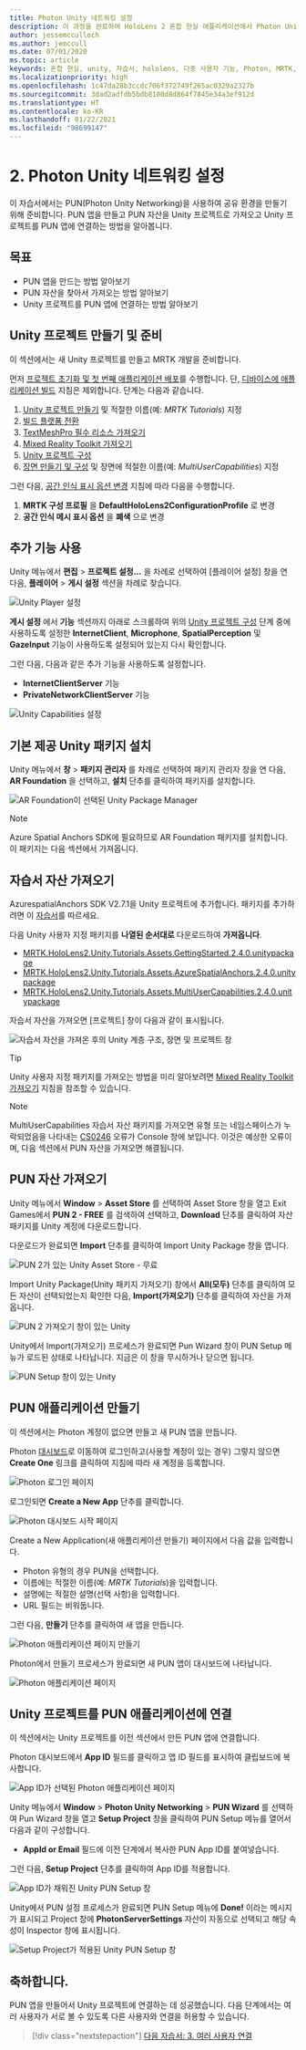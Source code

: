 ```yaml
---
title: Photon Unity 네트워킹 설정
description: 이 과정을 완료하여 HoloLens 2 혼합 현실 애플리케이션에서 Photon Unity Network를 구현하는 방법을 알아봅니다.
author: jessemcculloch
ms.author: jemccull
ms.date: 07/01/2020
ms.topic: article
keywords: 혼합 현실, unity, 자습서, hololens, 다중 사용자 기능, Photon, MRTK, mixed reality toolkit, UWP, Azure spatial anchors, PUN
ms.localizationpriority: high
ms.openlocfilehash: 1c47da28b3ccdc706f372749f265ac0329a2327b
ms.sourcegitcommit: 3dad2adfdb5bdb8100d8d864f7845e34a3ef912d
ms.translationtype: HT
ms.contentlocale: ko-KR
ms.lasthandoff: 01/22/2021
ms.locfileid: "98699147"
---
```

# <a name="2-setting-up-photon-unity-networking"></a>2. Photon Unity 네트워킹 설정

이 자습서에서는 PUN(Photon Unity Networking)을 사용하여 공유 환경을 만들기 위해 준비합니다. PUN 앱을 만들고 PUN 자산을 Unity 프로젝트로 가져오고 Unity 프로젝트를 PUN 앱에 연결하는 방법을 알아봅니다.

## <a name="objectives"></a>목표

* PUN 앱을 만드는 방법 알아보기
* PUN 자산을 찾아서 가져오는 방법 알아보기
* Unity 프로젝트를 PUN 앱에 연결하는 방법 알아보기

## <a name="creating-and-preparing-the-unity-project"></a>Unity 프로젝트 만들기 및 준비

이 섹션에서는 새 Unity 프로젝트를 만들고 MRTK 개발을 준비합니다.

먼저 [프로젝트 초기화 및 첫 번째 애플리케이션 배포](mr-learning-base-02.md)를 수행합니다. 단, [디바이스에 애플리케이션 빌드](mr-learning-base-02.md#building-your-application-to-your-hololens-2) 지침은 제외합니다. 단계는 다음과 같습니다.

1. [Unity 프로젝트 만들기](mr-learning-base-02.md#creating-the-unity-project) 및 적절한 이름(예: *MRTK Tutorials*) 지정
2. [빌드 플랫폼 전환](mr-learning-base-02.md#switching-the-build-platform)
3. [TextMeshPro 필수 리소스 가져오기](mr-learning-base-02.md#importing-the-textmeshpro-essential-resources)
4. [Mixed Reality Toolkit 가져오기](mr-learning-base-02.md#importing-the-mixed-reality-toolkit)
5. [Unity 프로젝트 구성](mr-learning-base-02.md#configuring-the-unity-project)
6. [장면 만들기 및 구성](mr-learning-base-02.md#creating-and-configuring-the-scene) 및 장면에 적절한 이름(예: *MultiUserCapabilities*) 지정

그런 다음, [공간 인식 표시 옵션 변경](mr-learning-base-03.md#changing-the-spatial-awareness-display-option) 지침에 따라 다음을 수행합니다.

1. **MRTK 구성 프로필** 을 **DefaultHoloLens2ConfigurationProfile** 로 변경
1. **공간 인식 메시 표시 옵션** 을 **폐색** 으로 변경

## <a name="enabling-additional-capabilities"></a>추가 기능 사용

Unity 메뉴에서 **편집** > **프로젝트 설정...** 을 차례로 선택하여 [플레이어 설정] 창을 연 다음, **플레이어** >  **게시 설정** 섹션을 차례로 찾습니다.

![Unity Player 설정](images/mr-learning-sharing/sharing-02-section2-step1-1.png)

**게시 설정** 에서 **기능** 섹션까지 아래로 스크롤하여 위의 [Unity 프로젝트 구성](mr-learning-base-02.md#configuring-the-unity-project) 단계 중에 사용하도록 설정한 **InternetClient**, **Microphone**, **SpatialPerception** 및 **GazeInput** 기능이 사용하도록 설정되어 있는지 다시 확인합니다.

그런 다음, 다음과 같은 추가 기능을 사용하도록 설정합니다.

* **InternetClientServer** 기능
* **PrivateNetworkClientServer** 기능

![Unity Capabilities 설정](images/mr-learning-sharing/sharing-02-section2-step1-2.png)

## <a name="installing-inbuilt-unity-packages"></a>기본 제공 Unity 패키지 설치

Unity 메뉴에서 **창** > **패키지 관리자** 를 차례로 선택하여 패키지 관리자 창을 연 다음, **AR Foundation** 을 선택하고, **설치** 단추를 클릭하여 패키지를 설치합니다.

![AR Foundation이 선택된 Unity Package Manager](images/mr-learning-sharing/sharing-02-section3-step1-1.png)

> [!NOTE]
> Azure Spatial Anchors SDK에 필요하므로 AR Foundation 패키지를 설치합니다. 이 패키지는 다음 섹션에서 가져옵니다.

## <a name="importing-the-tutorial-assets"></a>자습서 자산 가져오기

AzurespatialAnchors SDK V2.7.1을 Unity 프로젝트에 추가합니다. 패키지를 추가하려면 이 [자습서](https://docs.microsoft.com/en-us/azure/spatial-anchors/how-tos/setup-unity-project?tabs=UPMPackage)를 따르세요.


다음 Unity 사용자 지정 패키지를 **나열된 순서대로** 다운로드하여 **가져옵니다**.
 
* [MRTK.HoloLens2.Unity.Tutorials.Assets.GettingStarted.2.4.0.unitypackage](https://github.com/microsoft/MixedRealityLearning/releases/download/getting-started-v2.4.0/MRTK.HoloLens2.Unity.Tutorials.Assets.GettingStarted.2.4.0.unitypackage)
* [MRTK.HoloLens2.Unity.Tutorials.Assets.AzureSpatialAnchors.2.4.0.unitypackage](https://github.com/microsoft/MixedRealityLearning/releases/download/azure-spatial-anchors-v2.4.0/MRTK.HoloLens2.Unity.Tutorials.Assets.AzureSpatialAnchors.2.4.0.unitypackage)
* [MRTK.HoloLens2.Unity.Tutorials.Assets.MultiUserCapabilities.2.4.0.unitypackage](https://github.com/microsoft/MixedRealityLearning/releases/download/multi-user-capabilities-v2.4.0/MRTK.HoloLens2.Unity.Tutorials.Assets.MultiUserCapabilities.2.4.0.unitypackage)

자습서 자산을 가져오면 [프로젝트] 창이 다음과 같이 표시됩니다.

![자습서 자산을 가져온 후의 Unity 계층 구조, 장면 및 프로젝트 창](images/mr-learning-sharing/sharing-02-section4-step1-1.png)

> [!TIP]
> Unity 사용자 지정 패키지를 가져오는 방법을 미리 알아보려면 [Mixed Reality Toolkit 가져오기](mr-learning-base-02.md#importing-the-mixed-reality-toolkit) 지침을 참조할 수 있습니다.

> [!NOTE]
> MultiUserCapabilities 자습서 자산 패키지를 가져오면 유형 또는 네임스페이스가 누락되었음을 나타내는 [CS0246](/dotnet/csharp/language-reference/compiler-messages/cs0246) 오류가 Console 창에 보입니다. 이것은 예상한 오류이며, 다음 섹션에서 PUN 자산을 가져오면 해결됩니다.

## <a name="importing-the-pun-assets"></a>PUN 자산 가져오기

Unity 메뉴에서 **Window** > **Asset Store** 를 선택하여 Asset Store 창을 열고 Exit Games에서 **PUN 2 - FREE** 를 검색하여 선택하고, **Download** 단추를 클릭하여 자산 패키지를 Unity 계정에 다운로드합니다.

다운로드가 완료되면 **Import** 단추를 클릭하여 Import Unity Package 창을 엽니다.

![PUN 2가 있는 Unity Asset Store - 무료](images/mr-learning-sharing/sharing-02-section5-step1-1.png)

Import Unity Package(Unity 패키지 가져오기) 창에서 **All(모두)** 단추를 클릭하여 모든 자산이 선택되었는지 확인한 다음, **Import(가져오기)** 단추를 클릭하여 자산을 가져옵니다.

![PUN 2 가져오기 창이 있는 Unity](images/mr-learning-sharing/sharing-02-section5-step1-2.png)

Unity에서 Import(가져오기) 프로세스가 완료되면 Pun Wizard 창이 PUN Setup 메뉴가 로드된 상태로 나타납니다. 지금은 이 창을 무시하거나 닫으면 됩니다.

![PUN Setup 창이 있는 Unity](images/mr-learning-sharing/sharing-02-section5-step1-3.png)

## <a name="creating-the-pun-application"></a>PUN 애플리케이션 만들기

이 섹션에서는 Photon 계정이 없으면 만들고 새 PUN 앱을 만듭니다.

Photon <a href="https://dashboard.photonengine.com/account/signin" target="_blank">대시보드</a>로 이동하여 로그인하고(사용할 계정이 있는 경우) 그렇지 않으면 **Create One** 링크를 클릭하여 지침에 따라 새 계정을 등록합니다.

![Photon 로그인 페이지](images/mr-learning-sharing/sharing-02-section6-step1-1.png)

로그인되면 **Create a New App** 단추를 클릭합니다.

![Photon 대시보드 시작 페이지](images/mr-learning-sharing/sharing-02-section6-step1-2.png)

Create a New Application(새 애플리케이션 만들기) 페이지에서 다음 값을 입력합니다.

* Photon 유형의 경우 PUN을 선택합니다.
* 이름에는 적절한 이름(예: _MRTK Tutorials_)을 입력합니다.
* 설명에는 적절한 설명(선택 사항)을 입력합니다.
* URL 필드는 비워둡니다.

그런 다음, **만들기** 단추를 클릭하여 새 앱을 만듭니다.

![Photon 애플리케이션 페이지 만들기](images/mr-learning-sharing/sharing-02-section6-step1-3.png)

Photon에서 만들기 프로세스가 완료되면 새 PUN 앱이 대시보드에 나타납니다.

![Photon 애플리케이션 페이지](images/mr-learning-sharing/sharing-02-section6-step1-4.png)

## <a name="connecting-the-unity-project-to-the-pun-application"></a>Unity 프로젝트를 PUN 애플리케이션에 연결

이 섹션에서는 Unity 프로젝트를 이전 섹션에서 만든 PUN 앱에 연결합니다.

Photon 대시보드에서 **App ID** 필드를 클릭하고 앱 ID 필드를 표시하여 클립보드에 복사합니다.

![App ID가 선택된 Photon 애플리케이션 페이지](images/mr-learning-sharing/sharing-02-section7-step1-1.png)

Unity 메뉴에서 **Window** > **Photon Unity Networking** > **PUN Wizard** 를 선택하여 Pun Wizard 창을 열고 **Setup Project** 창을 클릭하여 PUN Setup 메뉴를 열어서 다음과 같이 구성합니다.

* **AppId or Email** 필드에 이전 단계에서 복사한 PUN App ID를 붙여넣습니다.

그런 다음, **Setup Project** 단추를 클릭하여 App ID를 적용합니다.

![App ID가 채워진 Unity PUN Setup 창](images/mr-learning-sharing/sharing-02-section7-step1-2.png)

Unity에서 PUN 설정 프로세스가 완료되면 PUN Setup 메뉴에 **Done!** 이라는 메시지가 표시되고 Project 창에 **PhotonServerSettings** 자산이 자동으로 선택되고 해당 속성이 Inspector 창에 표시됩니다.

![Setup Project가 적용된 Unity PUN Setup 창](images/mr-learning-sharing/sharing-02-section7-step1-3.png)

## <a name="congratulations"></a>축하합니다.

PUN 앱을 만들어서 Unity 프로젝트에 연결하는 데 성공했습니다. 다음 단계에서는 여러 사용자가 서로 볼 수 있도록 다른 사용자와 연결을 허용할 수 있습니다.

> [!div class="nextstepaction"]
> [다음 자습서: 3. 여러 사용자 연결](mr-learning-sharing-03.md)